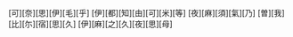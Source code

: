 [可][奈][思][伊][毛][乎] [伊][都][知][由][可][米][等] [夜][麻][須][氣][乃] [曽][我][比][尓][宿][思][久] [伊][麻][之][久][夜][思][母]
